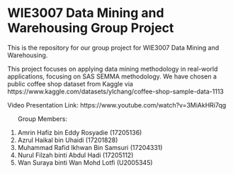 # WIE3007 Data Mining and Warehousing Group Project

This is the repository for our group project for WIE3007 Data Mining and Warehousing.
<p> This project focuses on applying data mining methodology in real-world applications, focusing on SAS SEMMA methodology.
We have chosen a public coffee shop dataset from Kaggle via https://www.kaggle.com/datasets/ylchang/coffee-shop-sample-data-1113

<p> Video Presentation Link:
https://www.youtube.com/watch?v=3MiAkHRi7qg

<ol>Group Members:</p> 
<li> Amrin Hafiz bin Eddy Rosyadie (17205136)
<li> Azrul Haikal bin Uhaidi (17201828)
<li> Muhammad Rafid Ikhwan Bin Samsuri (17204331)
<li> Nurul Filzah binti Abdul Hadi (17205112)
<li> Wan Suraya binti Wan Mohd Lotfi (U2005345)

